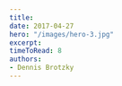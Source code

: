 ```yaml
---
title:
date: 2017-04-27
hero: "/images/hero-3.jpg"
excerpt: 
timeToRead: 8
authors:
- Dennis Brotzky
---
```

